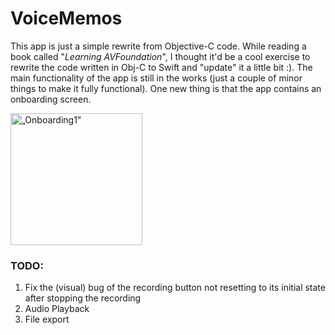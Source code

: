# VoiceMemos

This app is just a simple rewrite from Objective-C code. While reading a book called "*Learning AVFoundation*", I thought it'd be a cool exercise to rewrite the code written in Obj-C to Swift and "update" it a little bit :). The main functionality of the app is still in the works (just a couple of minor things to make it fully functional). One new thing is that the app contains an onboarding screen.


<img width="211" alt=„Onboarding1” src="https://github.com/JanuszPXYZ/VoiceMemos/assets/19962689/f72e7693-38e2-4a72-a017-ad7f6b02b335"/>


### TODO:
1. Fix the (visual) bug of the recording button not resetting to its initial state after stopping the recording
2. Audio Playback
3. File export

